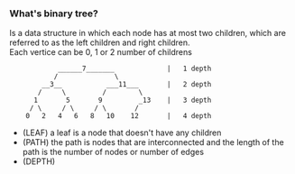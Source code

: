 ### What's binary tree?
Is a data structure in which each node has at most two children, which are referred to as the left children and right children. <br>
Each vertice can be 0, 1 or 2 number of childrens
```
            ______7_______             |   1 depth
           /              \
        __3__           ___11___       |   2 depth
       /     \         /        \
      1       5       9         _13    |   3 depth
     / \     / \     / \       /   
    0   2   4   6   8   10    12       |   4 depth
```

- (LEAF) a leaf is a node that doesn't have any children
- (PATH) the path is nodes that are interconnected and the length of the path is the number of nodes or number of edges
- (DEPTH) 

